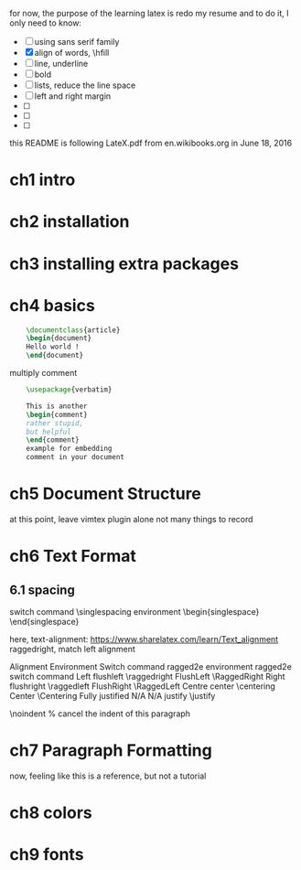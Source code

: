 for now, the purpose of the learning latex is redo my resume
and to do it, I only need to know:
- [ ] using sans serif family
- [x] align of words, \hfill
- [ ] line, underline
- [ ] bold
- [ ] lists, reduce the line space
- [ ] left and right margin
- [ ]
- [ ]
- [ ]
this README is following LateX.pdf from en.wikibooks.org in June 18, 2016
# ch1 intro
# ch2 installation
# ch3 installing extra packages
# ch4 basics
```tex
    \documentclass{article}
    \begin{document}
    Hello world !
    \end{document}
```

multiply comment
```tex
    \usepackage{verbatim}

    This is another
    \begin{comment}
    rather stupid,
    but helpful
    \end{comment}
    example for embedding
    comment in your document
```

# ch5 Document Structure
at this point, leave vimtex plugin alone
not many things to record

# ch6 Text Format
## 6.1 spacing
switch command \singlespacing
environment \begin{singlespace} \end{singlespace}

here, text-alignment: https://www.sharelatex.com/learn/Text_alignment
raggedright, match left alignment

Alignment    Environment    Switch command      ragged2e environment    ragged2e switch command
Left         flushleft      \raggedright        FlushLeft               \RaggedRight
Right        flushright     \raggedleft         FlushRight              \RaggedLeft
Centre       center         \centering          Center                  \Centering
Fully justified  N/A        N/A                 justify                 \justify

\noindent % cancel the indent of this paragraph

# ch7 Paragraph Formatting
now, feeling like this is a reference, but not a tutorial

# ch8 colors
# ch9 fonts
